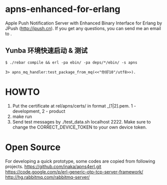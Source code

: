 apns-enhanced-for-erlang
========================
Apple Push Notification Server with Enhanced Binary Interface for Erlang by JPush (http://jpush.cn). If you get any questions, you can send me an email to <iamzhanghu AT gmail.com>.

## Yunba 环境快速启动 & 测试

```
$ ./rebar compile && erl -pa ebin/ -pa deps/*/ebin/ -s apns

3> apns_mq_handler:test_package_from_mq(<<"你好10"/utf8>>).
```

HOWTO
=====
1. Put the certificate at rel/apns/certs/ in format <appkey>_[1|2].pem. 1 - development, 2 - product
2. make run
3. Send test messages by ./test_data.sh localhost 2222. Make sure to change the
CORRECT_DEVICE_TOKEN to your own device token.

Open Source
===========
For developing a quick prototype, some codes are copied from following projects.
https://github.com/inaka/apns4erl.git
https://code.google.com/p/erl-generic-otp-tcp-server-framework/
http://hg.rabbitmq.com/rabbitmq-server/
